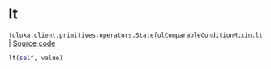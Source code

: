 # lt
`toloka.client.primitives.operators.StatefulComparableConditionMixin.lt` | [Source code](https://github.com/Toloka/toloka-kit/blob/v0.1.24/src/client/primitives/operators.py#L147)

```python
lt(self, value)
```

